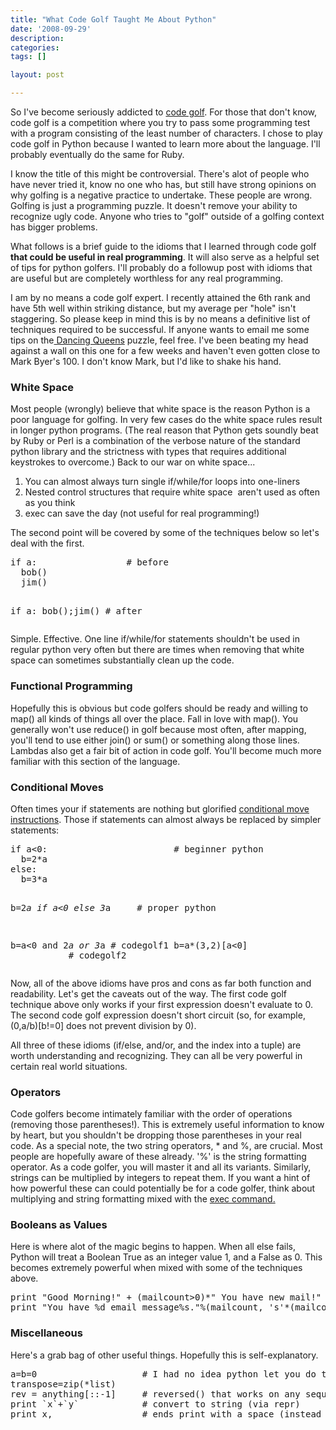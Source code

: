 ```yaml
---
title: "What Code Golf Taught Me About Python"
date: '2008-09-29'
description:
categories:
tags: []

layout: post

---
```

So I've become seriously addicted to <a href="http://codegolf.com/">code golf</a>. For those that don't know, code golf is a competition where you try to pass some programming test with a program consisting of the least number of characters. I chose to play code golf in Python because I wanted to learn more about the language. I'll probably eventually do the same for Ruby.

I know the title of this might be controversial. There's alot of people who have never tried it, know no one who has, but still have strong opinions on why golfing is a negative practice to undertake. These people are wrong. Golfing is just a programming puzzle. It doesn't remove your ability to recognize ugly code. Anyone who tries to "golf" outside of a golfing context has bigger problems.

What follows is a brief guide to the idioms that I learned through code golf <strong>that could be useful in real programming</strong>. It will also serve as a helpful set of tips for python golfers. I'll probably do a followup post with idioms that are useful but are completely worthless for any real programming.

I am by no means a code golf expert. I recently attained the 6th rank and have 5th well within striking distance, but my average per "hole" isn't staggering. So please keep in mind this is by no means a definitive list of techniques required to be successful. If anyone wants to email me some tips on the<a href="http://codegolf.com/dancing-queens"> Dancing Queens</a> puzzle, feel free. I've been beating my head against a wall on this one for a few weeks and haven't even gotten close to Mark Byer's 100. I don't know Mark, but I'd like to shake his hand.
<h3>White Space</h3>
Most people (wrongly) believe that white space is the reason Python is a poor language for golfing. In very few cases do the white space rules result in longer python programs. (The real reason that Python gets soundly beat by Ruby or Perl is a combination of the verbose nature of the standard python library and the strictness with types that requires additional keystrokes to overcome.)  Back to our war on white space...
<ol>
	<li>You can almost always turn single if/while/for loops into one-liners</li>
	<li>Nested control structures that require white space  aren't used as often as you think</li>
	<li>exec can save the day (not useful for real programming!)</li>
</ol>
The second point will be covered by some of the techniques below so let's deal with the first.
<pre>if a:                 # before
  bob()
  jim()

if a: bob();jim()     # after</pre>
Simple. Effective. One line if/while/for<em> </em>statements shouldn't be used in regular python very often but there are times when removing that white space can sometimes substantially clean up the code.
<h3>Functional Programming</h3>
Hopefully this is obvious but code golfers should be ready and willing to map() all kinds of things all over the place. Fall in love with map(). You generally won't use reduce() in golf because most often, after mapping, you'll tend to use either join() or sum() or something along those lines. Lambdas also get a fair bit of action in code golf. You'll become much more familiar with this section of the language.
<h3>Conditional Moves</h3>
Often times your if statements are nothing but glorified <a href="http://www.x86.org/secrets/opcodes/cmov.htm">conditional move instructions</a>. Those if statements can almost always be replaced by simpler statements:
<pre>if a&lt;0:                        # beginner python
  b=2*a
else:
  b=3*a

b=2*a if a&lt;0 else 3*a          # proper python

b=a&lt;0 and 2*a or 3*a           # codegolf1
b=a*(3,2)[a&lt;0]                 # codegolf2</pre>
Now, all of the above idioms have pros and cons as far both function and readability. Let's get the caveats out of the way. The first code golf technique above only works if your first expression doesn't evaluate to 0. The second code golf expression doesn't short circuit (so, for example, (0,a/b)[b!=0] does not prevent division by 0).

All three of these idioms (if/else, and/or, and the index into a tuple) are worth understanding and recognizing. They can all be very powerful in certain real world situations.
<h3>Operators</h3>
Code golfers become intimately familiar with the order of operations (removing those parentheses!). This is extremely useful information to know by heart, but you shouldn't be dropping those parentheses in your real code.  As a special note, the two string operators, * and %, are crucial. Most people are hopefully aware of these already. '%' is the string formatting operator. As a code golfer, you will master it and all its variants. Similarly, strings can be multiplied by integers to repeat them. If you want a hint of how powerful these can could potentially be for a code golfer, think about multiplying and string formatting mixed with the <a href="http://docs.python.org/ref/exec.html">exec command.</a>
<h3>Booleans as Values</h3>
Here is where alot of the magic begins to happen. When all else fails, Python will treat a Boolean True as an integer value 1, and a False as 0. This becomes extremely powerful when mixed with some of the techniques above.
<pre>print "Good Morning!" + (mailcount&gt;0)*" You have new mail!"
print "You have %d email message%s."%(mailcount, 's'*(mailcount != 1))</pre>
<h3>Miscellaneous</h3>
Here's a grab bag of other useful things. Hopefully this is self-explanatory.
<pre style="text-align: left;">a=b=0                    # I had no idea python let you do this
transpose=zip(*list)
rev = anything[::-1]     # reversed() that works on any sequence
print `x`+`y`            # convert to string (via repr)
print x,                 # ends print with a space (instead of a newline)</pre>